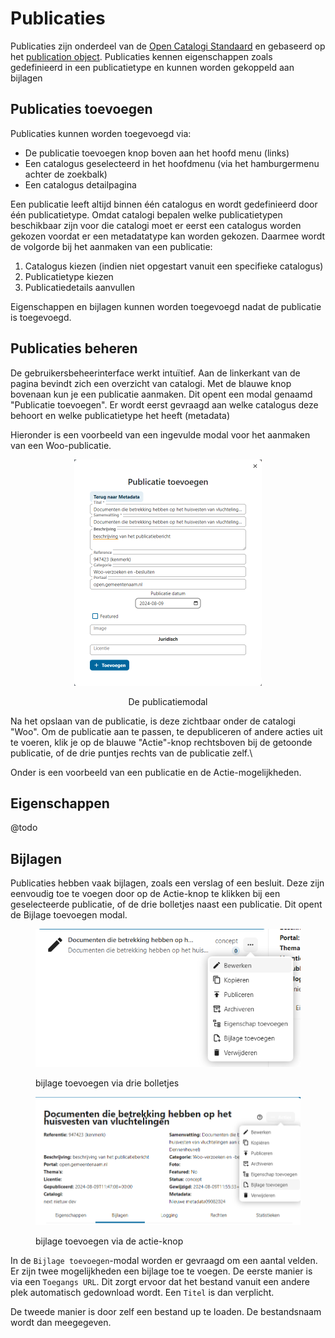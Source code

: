 # Publicaties

Publicaties zijn onderdeel van de [Open Catalogi Standaard](https://github.com/OpenCatalogi/.github/blob/main/docs/Standaard.md) en gebaseerd op het [publication object](https://conduction.stoplight.io/docs/open-catalogi/9bebd6bf4fe35-publication). Publicaties kennen eigenschappen zoals gedefinieerd in een publicatietype en kunnen worden gekoppeld aan bijlagen

## Publicaties toevoegen

Publicaties kunnen worden toegevoegd via:

* De publicatie toevoegen knop boven aan het hoofd menu (links)
* Een catalogus geselecteerd in het hoofdmenu (via het hamburgermenu achter de zoekbalk)
* Een catalogus detailpagina

Een publicatie leeft altijd binnen één catalogus en wordt gedefinieerd door één publicatietype. Omdat catalogi bepalen welke publicatietypen beschikbaar zijn voor die catalogi moet er eerst een catalogus worden gekozen voordat er een metadatatype kan worden gekozen. Daarmee wordt de volgorde bij het aanmaken van een publicatie:

1. Catalogus kiezen (indien niet opgestart vanuit een specifieke catalogus)
2. Publicatietype kiezen
3. Publicatiedetails aanvullen

Eigenschappen en bijlagen kunnen worden toegevoegd nadat de publicatie is toegevoegd.

## Publicaties beheren

De gebruikersbeheerinterface werkt intuïtief. Aan de linkerkant van de pagina bevindt zich een overzicht van catalogi. Met de blauwe knop bovenaan kun je een publicatie aanmaken. Dit opent een modal genaamd "Publicatie toevoegen". Er wordt eerst gevraagd aan welke catalogus deze behoort en welke publicatietype het heeft (metadata)

Hieronder is een voorbeeld van een ingevulde modal voor het aanmaken van een Woo-publicatie.

<div align="center">

<figure><img src="../.gitbook/assets/publicatie_toevoegen_modal.png" alt="" width="300"><figcaption><p>De publicatiemodal</p></figcaption></figure>

</div>

Na het opslaan van de publicatie, is deze zichtbaar onder de catalogi "Woo". Om de publicatie aan te passen, te depubliceren of andere acties uit te voeren, klik je op de blauwe "Actie"-knop rechtsboven bij de getoonde publicatie, of de drie puntjes rechts van de publicatie zelf.\\

Onder is een voorbeeld van een publicatie en de Actie-mogelijkheden.

## Eigenschappen

@todo

## Bijlagen

Publicaties hebben vaak bijlagen, zoals een verslag of een besluit. Deze zijn eenvoudig toe te voegen door op de Actie-knop te klikken bij een geselecteerde publicatie, of de drie bolletjes naast een publicatie. Dit opent de Bijlage toevoegen modal.

<div>

<figure><img src="../.gitbook/assets/bijlage_toevoegen_drie_bolletjes.png" alt=""><figcaption><p>bijlage toevoegen via drie bolletjes</p></figcaption></figure>

 

<figure><img src="../.gitbook/assets/bijlage_toevoegen_actieknop.png" alt=""><figcaption><p>bijlage toevoegen via de actie-knop</p></figcaption></figure>

</div>

In de `Bijlage toevoegen`-modal worden er gevraagd om een aantal velden. Er zijn twee mogelijkheden een bijlage toe te voegen. De eerste manier is via een  `Toegangs URL`. Dit zorgt ervoor dat het bestand vanuit een andere plek automatisch gedownload wordt.  Een `Titel` is dan verplicht.&#x20;

De tweede manier is door zelf een bestand up te loaden. De bestandsnaam wordt dan meegegeven.&#x20;
